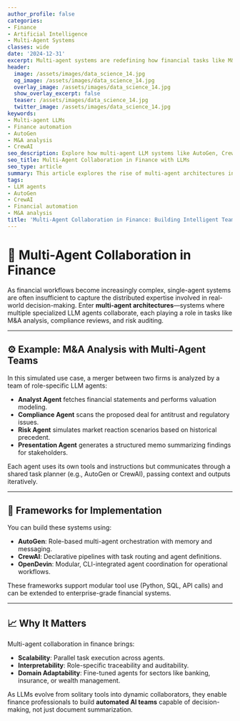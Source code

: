 ```yaml
---
author_profile: false
categories:
- Finance
- Artificial Intelligence
- Multi-Agent Systems
classes: wide
date: '2024-12-31'
excerpt: Multi-agent systems are redefining how financial tasks like M&A analysis can be approached, using teams of collaborative LLMs with distinct responsibilities.
header:
  image: /assets/images/data_science_14.jpg
  og_image: /assets/images/data_science_14.jpg
  overlay_image: /assets/images/data_science_14.jpg
  show_overlay_excerpt: false
  teaser: /assets/images/data_science_14.jpg
  twitter_image: /assets/images/data_science_14.jpg
keywords:
- Multi-agent LLMs
- Finance automation
- AutoGen
- M&A analysis
- CrewAI
seo_description: Explore how multi-agent LLM systems like AutoGen, CrewAI, and OpenDevin can simulate collaborative roles—analyst, compliance, auditor—in complex financial workflows like M&A analysis.
seo_title: Multi-Agent Collaboration in Finance with LLMs
seo_type: article
summary: This article explores the rise of multi-agent architectures in finance, using tools like AutoGen and CrewAI to simulate collaborative roles in tasks like M&A, compliance review, and financial reporting.
tags:
- LLM agents
- AutoGen
- CrewAI
- Financial automation
- M&A analysis
title: 'Multi-Agent Collaboration in Finance: Building Intelligent Teams with LLMs'
---
```


# 🧠 Multi-Agent Collaboration in Finance

As financial workflows become increasingly complex, single-agent systems are often insufficient to capture the distributed expertise involved in real-world decision-making. Enter **multi-agent architectures**—systems where multiple specialized LLM agents collaborate, each playing a role in tasks like M&A analysis, compliance reviews, and risk auditing.

---

## ⚙️ Example: M&A Analysis with Multi-Agent Teams

In this simulated use case, a merger between two firms is analyzed by a team of role-specific LLM agents:

- **Analyst Agent** fetches financial statements and performs valuation modeling.
- **Compliance Agent** scans the proposed deal for antitrust and regulatory issues.
- **Risk Agent** simulates market reaction scenarios based on historical precedent.
- **Presentation Agent** generates a structured memo summarizing findings for stakeholders.

Each agent uses its own tools and instructions but communicates through a shared task planner (e.g., AutoGen or CrewAI), passing context and outputs iteratively.

---

## 🔧 Frameworks for Implementation

You can build these systems using:

- **AutoGen**: Role-based multi-agent orchestration with memory and messaging.
- **CrewAI**: Declarative pipelines with task routing and agent definitions.
- **OpenDevin**: Modular, CLI-integrated agent coordination for operational workflows.

These frameworks support modular tool use (Python, SQL, API calls) and can be extended to enterprise-grade financial systems.

---

## 📈 Why It Matters

Multi-agent collaboration in finance brings:

- **Scalability**: Parallel task execution across agents.
- **Interpretability**: Role-specific traceability and auditability.
- **Domain Adaptability**: Fine-tuned agents for sectors like banking, insurance, or wealth management.

As LLMs evolve from solitary tools into dynamic collaborators, they enable finance professionals to build **automated AI teams** capable of decision-making, not just document summarization.
